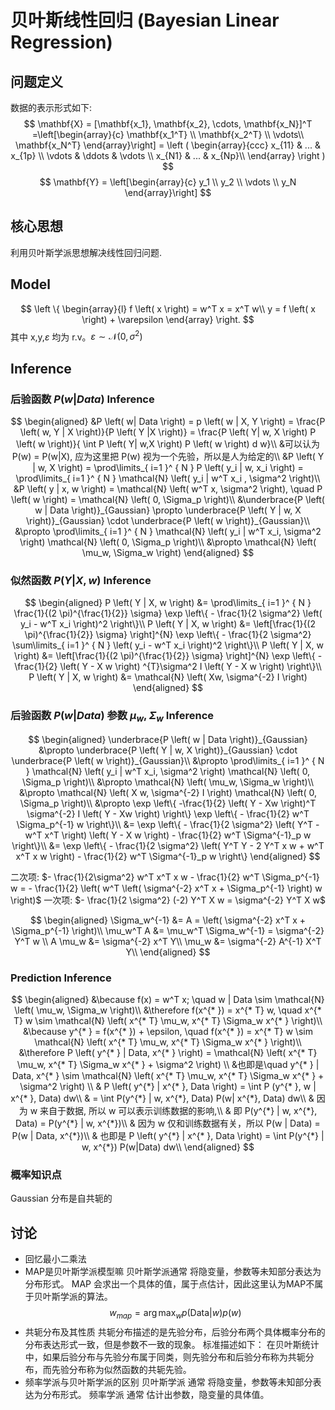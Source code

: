 # 贝叶斯线性回归 (Bayesian Linear Regression)
## 问题定义
数据的表示形式如下:
$$
\mathbf{X} = [\mathbf{x_1}, \mathbf{x_2}, \cdots, \mathbf{x_N}]^T
=\left[\begin{array}{c}
\mathbf{x_1^T} \\
\mathbf{x_2^T} \\
\vdots\\
\mathbf{x_N^T} 
\end{array}\right] = \left (
\begin{array}{ccc}
x_{11} & ... & x_{1p} \\
\vdots & \ddots & \vdots \\
x_{N1} & ... & x_{Np}\\
\end{array}
\right )
$$
$$
\mathbf{Y} = \left[\begin{array}{c}
y_1 \\
y_2 \\
\vdots \\
y_N
\end{array}\right]
$$
## 核心思想
利用贝叶斯学派思想解决线性回归问题.
## Model 
$$
\left \{ 
\begin{array}{l}
f \left( x \right) = w^T x = x^T w\\
y = f \left( x \right) + \varepsilon
\end{array}
\right.
$$
其中 x,y,$\varepsilon$ 均为 r.v。$\varepsilon \sim \mathcal{N} \left( 0, \sigma^2 \right)$ 
## Inference
### 后验函数 $P \left( w | Data \right)$ Inference
$$
\begin{aligned}
&P \left( w| Data \right) = p \left( w | X, Y \right) = \frac{P \left( w, Y | X \right)}{P \left( Y |X \right)} = \frac{P \left( Y| w, X \right) P \left( w \right)}{ \int P \left( Y| w,X \right) P \left( w \right) d w}\\
&可以认为P(w) = P(w|X), 应为这里把 P(w) 视为一个先验，所以是人为给定的\\
&P \left( Y | w, X \right) = \prod\limits_{ i=1 }^ { N } P \left( y_i | w, x_i \right) = \prod\limits_{ i=1 }^ { N }  \mathcal{N} \left( y_i | w^T x_i , \sigma^2 \right)\\
&P \left( y | x, w \right) = \mathcal{N} \left( w^T x, \sigma^2 \right), \quad P \left( w  \right) = \mathcal{N} \left( 0, \Sigma_p \right)\\
&\underbrace{P \left( w | Data \right)}_{Gaussian} \propto \underbrace{P \left( Y | w, X \right)}_{Gaussian} \cdot  \underbrace{P \left( w \right)}_{Gaussian}\\
&\propto \prod\limits_{ i=1 }^ { N }  \mathcal{N} \left( y_i | w^T x_i, \sigma^2 \right) \mathcal{N} \left( 0, \Sigma_p \right)\\
&\propto \mathcal{N} \left( \mu_w, \Sigma_w \right)
\end{aligned}
$$

### 似然函数 $P \left( Y | X, w \right)$ Inference
$$
\begin{aligned}
P \left( Y | X, w \right) &= \prod\limits_{ i=1 }^ { N } \frac{1}{(2 \pi)^{\frac{1}{2}} \sigma} \exp \left\{ - \frac{1}{2 \sigma^2} \left( y_i - w^T x_i \right)^2 \right\}\\
P \left( Y | X, w \right) &= \left[\frac{1}{(2 \pi)^{\frac{1}{2}} \sigma} \right]^{N} \exp \left\{ - \frac{1}{2 \sigma^2} \sum\limits_{ i=1 }^ { N } \left( y_i - w^T x_i \right)^2 \right\}\\
P \left( Y | X, w \right) &= \left[\frac{1}{(2 \pi)^{\frac{1}{2}} \sigma} \right]^{N} \exp \left\{ - \frac{1}{2} \left( Y - X w \right) ^{T}\sigma^2 I \left( Y - X w \right) \right\}\\
P \left( Y | X, w \right) &= \mathcal{N} \left( Xw, \sigma^{-2} I \right)
\end{aligned}
$$

### 后验函数 $P \left( w | Data \right)$ 参数 $\mu_w$, $\Sigma_w$ Inference
$$
\begin{aligned}
\underbrace{P \left( w | Data \right)}_{Gaussian} &\propto \underbrace{P \left( Y | w, X \right)}_{Gaussian} \cdot  \underbrace{P \left( w \right)}_{Gaussian}\\
&\propto \prod\limits_{ i=1 }^ { N }  \mathcal{N} \left( y_i | w^T x_i, \sigma^2 \right) \mathcal{N} \left( 0, \Sigma_p \right)\\
&\propto \mathcal{N} \left( \mu_w, \Sigma_w \right)\\
&\propto \mathcal{N} \left( X w, \sigma^{-2} I \right) \mathcal{N} \left( 0, \Sigma_p \right)\\
&\propto \exp \left\{ -\frac{1}{2} \left( Y - Xw \right)^T \sigma^{-2} I \left( Y - Xw \right) \right\}  \exp \left\{ - \frac{1}{2} w^T \Sigma_p^{-1} w \right\}\\
&= \exp \left\{ - \frac{1}{2 \sigma^2} \left( Y^T - w^T x^T \right) \left( Y - X w \right) - \frac{1}{2} w^T \Sigma^{-1}_p w \right\}\\
&= \exp \left\{ - \frac{1}{2 \sigma^2} \left( Y^T Y - 2 Y^T x w + w^T x^T x w \right) - \frac{1}{2} w^T \Sigma^{-1}_p w \right\}
\end{aligned}
$$

二次项: $- \frac{1}{2\sigma^2} w^T x^T x w - \frac{1}{2} w^T \Sigma_p^{-1} w = - \frac{1}{2} \left( w^T \left( \sigma^{-2} x^T x + \Sigma_p^{-1} \right) w \right)$
一次项: $- \frac{1}{2 \sigma^2} (-2) Y^T X w = \sigma^{-2} Y^T X w$

$$
\begin{aligned}
\Sigma_w^{-1} &= A = \left( \sigma^{-2} x^T x + \Sigma_p^{-1} \right)\\
\mu_w^T A &= \mu_w^T \Sigma_w^{-1} = \sigma^{-2} Y^T w \\
A \mu_w &= \sigma^{-2} x^T Y\\
\mu_w &= \sigma^{-2} A^{-1} X^T Y\\
\end{aligned}
$$

### Prediction Inference
$$
\begin{aligned}
&\because f(x) = w^T x; \quad w | Data \sim \mathcal{N} \left( \mu_w, \Sigma_w \right)\\
&\therefore f(x^{* }) = x^{* T} w, \quad x^{* T} w \sim \mathcal{N} \left( x^{* T} \mu_w, x^{* T} \Sigma_w x^{* } \right)\\
&\because y^{* } = f(x^{* }) + \epsilon, \quad f(x^{* }) = x^{* T} w \sim \mathcal{N} \left( x^{* T} \mu_w, x^{* T} \Sigma_w x^{* } \right)\\
&\therefore P \left( y^{* } | Data, x^{* } \right) = \mathcal{N} \left( x^{* T} \mu_w, x^{* T} \Sigma_w x^{* } + \sigma^2 \right) \\
&也即是\quad y^{* } | Data, x^{* } \sim \mathcal{N} \left( x^{* T} \mu_w, x^{* T} \Sigma_w x^{* } + \sigma^2 \right) \\
& P \left( y^{*} | x^{* }, Data \right) = \int P (y^{* }, w | x^{* }, Data) dw\\
& = \int P(y^{*} | w, x^{*}, Data) P(w| x^{*}, Data) dw\\
& 因为 w 来自于数据, 所以 w 可以表示训练数据的影响,\\
& 即 P(y^{*} | w, x^{*}, Data) = P(y^{*} | w, x^{*})\\
& 因为 w 仅和训练数据有关，所以 P(w | Data) = P(w | Data, x^{*})\\
& 也即是 P \left( y^{*} | x^{* }, Data \right) = \int P(y^{*} | w, x^{*}) P(w|Data) dw\\
\end{aligned}
$$
### 概率知识点
Gaussian 分布是自共轭的
## 讨论
- 回忆最小二乘法
- MAP是贝叶斯学派模型嘛
贝叶斯学派通常 将隐变量，参数等未知部分表达为分布形式。
MAP 会求出一个具体的值，属于点估计，因此这里认为MAP不属于贝叶斯学派的算法。
$$
w_{map} = \arg \max_{w} p(\text{Data}|w) p(w)
$$
- 共轭分布及其性质
共轭分布描述的是先验分布，后验分布两个具体概率分布的分布表达形式一致，但是参数不一致的现象。
标准描述如下：
在贝叶斯统计中，如果后验分布与先验分布属于同类，则先验分布和后验分布称为共轭分布，而先验分布称为似然函数的共轭先验。
- 频率学派与贝叶斯学派的区别
贝叶斯学派 通常 将隐变量，参数等未知部分表达为分布形式。
频率学派 通常 估计出参数，隐变量的具体值。
